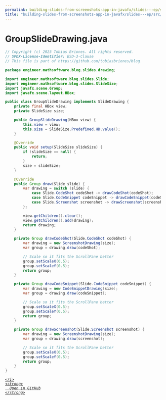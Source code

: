 ```yaml
---
permalink: building-slides-from-screenshots-app-in-javafx/slides---ep/src/main/java/engineer/mathsoftware/blog/slides/drawing/GroupSlideDrawing.java.html
title: "building-slides-from-screenshots-app-in-javafx/slides---ep/src/main/java/engineer/mathsoftware/blog/slides/drawing/GroupSlideDrawing.java"
---
```


# GroupSlideDrawing.java
```java
// Copyright (c) 2023 Tobias Briones. All rights reserved.
// SPDX-License-Identifier: BSD-3-Clause
// This file is part of https://github.com/tobiasbriones/blog

package engineer.mathsoftware.blog.slides.drawing;

import engineer.mathsoftware.blog.slides.Slide;
import engineer.mathsoftware.blog.slides.SlideSize;
import javafx.scene.Group;
import javafx.scene.layout.HBox;

public class GroupSlideDrawing implements SlideDrawing {
    private final HBox view;
    private SlideSize size;

    public GroupSlideDrawing(HBox view) {
        this.view = view;
        this.size = SlideSize.Predefined.HD.value();
    }

    @Override
    public void setup(SlideSize slideSize) {
        if (slideSize == null) {
            return;
        }
        size = slideSize;
    }

    @Override
    public Group draw(Slide slide) {
        var drawing = switch (slide) {
            case Slide.CodeShot codeShot -> drawCodeShot(codeShot);
            case Slide.CodeSnippet codeSnippet -> drawCodeSnippet(codeSnippet);
            case Slide.Screenshot screenshot -> drawScreenshot(screenshot);
        };

        view.getChildren().clear();
        view.getChildren().add(drawing);
        return drawing;
    }

    private Group drawCodeShot(Slide.CodeShot codeShot) {
        var drawing = new ScreenshotDrawing(size);
        var group = drawing.draw(codeShot);

        // Scale so it fits the ScrollPane better
        group.setScaleX(0.5);
        group.setScaleY(0.5);
        return group;
    }

    private Group drawCodeSnippet(Slide.CodeSnippet codeSnippet) {
        var drawing = new CodeSnippetDrawing(size);
        var group = drawing.draw(codeSnippet);

        // Scale so it fits the ScrollPane better
        group.setScaleX(0.5);
        group.setScaleY(0.5);
        return group;
    }

    private Group drawScreenshot(Slide.Screenshot screenshot) {
        var drawing = new ScreenshotDrawing(size);
        var group = drawing.draw(screenshot);

        // Scale so it fits the ScrollPane better
        group.setScaleX(0.5);
        group.setScaleY(0.5);
        return group;
    }
}

```
<div class="social open-gh-btn my-4">
  <a class="btn btn-github" href="https://github.com/tobiasbriones/blog/tree/main/swe/dev/java/javafx/drawing/productivity/building-slides-from-screenshots-app-in-javafx/slides---ep/src/main/java/engineer/mathsoftware/blog/slides/drawing/GroupSlideDrawing.java" target="_blank">
    <i class="fab fa-github">
      
    </i>
    <strong>
      Open in GitHub
    </strong>
  </a>
</div>
